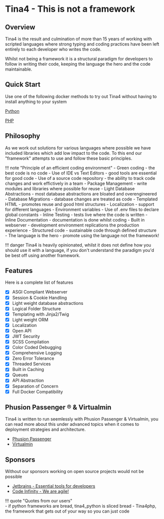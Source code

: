 # Tina4 - This is not a framework

## Overview
Tina4 is the result and culmination of more than 15 years of working with scripted languages where strong typing and coding practices have been left entirely to each developer who writes the code.

Whilst not being a framework it is a structural paradigm for developers to follow in writing their code, keeping the language the hero and the code maintainable.

## Quick Start
Use one of the following docker methods to try out Tina4 without having to install anything to your system

<!--codeinclude-->
[Python](./code-snippets/docker-run-python.sh)
<!--/codeinclude-->

<!--codeinclude-->
[PHP](./code-snippets/docker-run-php.sh)
<!--/codeinclude-->

## Philosophy
As we work out solutions for various languages where possible we have included libraries which add low impact to the code.  To this end our "framework" attempts to use and follow these basic principles.

!!! note "Principle of an efficient coding environment"
    - Green coding - the best code is no code
    - Use of IDE vs Text Editors - good tools are essential for good code
    - Use of a source code repository - the ability to track code changes and work effictively in a team 
    - Package Management - write modules and libraries where possible for reuse
    - Light Database Abstractions - most database abstractions are bloated and overengineered
    - Database Migrations - database changes are treated as code
    - Templated HTML - promotes reuse and good html structures
    - Localization - support for different languages
    - Environment variables - Use of .env files to declare global constants
    - Inline Testing - tests live where the code is written
    - Inline Documentation - documentation is done whilst coding
    - Built in webserver - development environment replications the production experience
    - Structured code - sustainable code through defined structure
    - The language is the hero - promote using the language not the framework!

!!! danger 
    Tina4 is heavily opinionated, whilst it does not define how you should use it with a language, if you don't understand the paradigm you'd be best off using another framework.

## Features

Here is a complete list of features

- [X] ASGI Compliant Webserver
- [X] Session & Cookie Handling
- [X] Light weight database abstractions
- [X] Logical Folder Structure
- [X] Templating with Jinja2/Twig
- [X] Light weight ORM
- [X] Localization
- [X] Open API
- [X] JWT Security
- [X] SCSS Compilation
- [X] Color Coded Debugging
- [X] Comprehensive Logging
- [X] Zero Error Tolerance
- [X] Threaded Services
- [X] Built in Caching
- [X] Queues
- [X] API Abstraction
- [X] Separation of Concern
- [X] Full Docker Compatibility

## Phusion Passenger ® & Virtualmin

Tina4 is written to run seemlessly with Phusion Passenger & Virtualmin, you can read more about this under advanced topics when it comes to deployment strategies and architecture.

- [Phusion Passenger](https://www.phusionpassenger.com/)
- [Virtualmin](https://www.virtualmin.com/)

## Sponsors

Without our sponsors working on open source projects would not be possible

- [Jetbrains - Essential tools for developers](https://www.jetbrains.com/?from=Tina4)
- [Code Infinity - We are agile!](https://codeinfinity.co.za)


!!! quote "Quotes from our users"  
    - if python frameworks are bread, tina4_python is sliced bread
    - Tina4php, the framework that gets out of your way so you can just code

